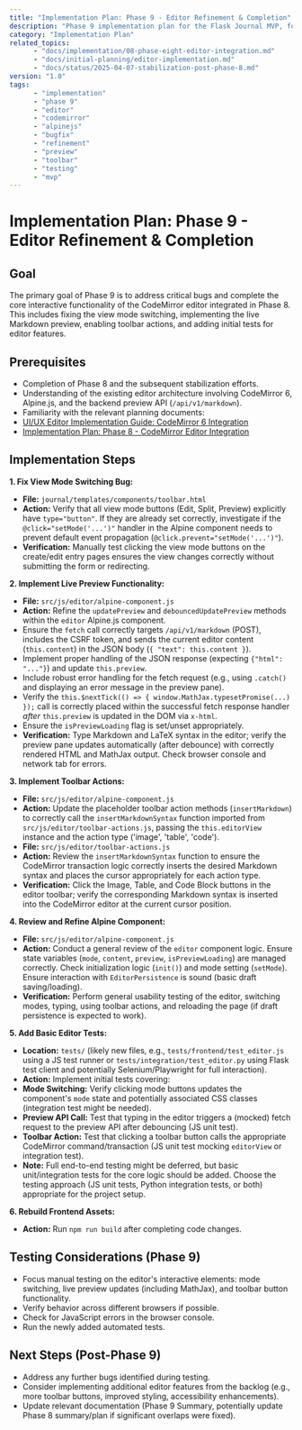 ```yaml
---
title: "Implementation Plan: Phase 9 - Editor Refinement & Completion"
description: "Phase 9 implementation plan for the Flask Journal MVP, focusing on fixing editor bugs (view mode switching), implementing core features (live preview, toolbar actions), and adding basic tests."
category: "Implementation Plan"
related_topics:
      - "docs/implementation/08-phase-eight-editor-integration.md"
      - "docs/initial-planning/editor-implementation.md"
      - "docs/status/2025-04-07-stabilization-post-phase-8.md"
version: "1.0"
tags:
      - "implementation"
      - "phase 9"
      - "editor"
      - "codemirror"
      - "alpinejs"
      - "bugfix"
      - "refinement"
      - "preview"
      - "toolbar"
      - "testing"
      - "mvp"
---
```


# Implementation Plan: Phase 9 - Editor Refinement & Completion

## Goal

The primary goal of Phase 9 is to address critical bugs and complete the core interactive functionality of the CodeMirror editor integrated in Phase 8. This includes fixing the view mode switching, implementing the live Markdown preview, enabling toolbar actions, and adding initial tests for editor features.

## Prerequisites

-   Completion of Phase 8 and the subsequent stabilization efforts.
-   Understanding of the existing editor architecture involving CodeMirror 6, Alpine.js, and the backend preview API (`/api/v1/markdown`).
-   Familiarity with the relevant planning documents:
-   [UI/UX Editor Implementation Guide: CodeMirror 6 Integration](../initial-planning/editor-implementation.md)
-   [Implementation Plan: Phase 8 - CodeMirror Editor Integration](08-phase-eight-editor-integration.md)

## Implementation Steps

**1. Fix View Mode Switching Bug:**

-   **File:** `journal/templates/components/toolbar.html`
-   **Action:** Verify that all view mode buttons (Edit, Split, Preview) explicitly have `type="button"`. If they are already set correctly, investigate if the `@click="setMode('...')"` handler in the Alpine component needs to prevent default event propagation (`@click.prevent="setMode('...')"`).
-   **Verification:** Manually test clicking the view mode buttons on the create/edit entry pages ensures the view changes correctly without submitting the form or redirecting.

**2. Implement Live Preview Functionality:**

-   **File:** `src/js/editor/alpine-component.js`
-   **Action:** Refine the `updatePreview` and `debouncedUpdatePreview` methods within the `editor` Alpine.js component.
-   Ensure the `fetch` call correctly targets `/api/v1/markdown` (POST), includes the CSRF token, and sends the current editor content (`this.content`) in the JSON body (`{ "text": this.content }`).
-   Implement proper handling of the JSON response (expecting `{"html": "..."}`) and update `this.preview`.
-   Include robust error handling for the fetch request (e.g., using `.catch()` and displaying an error message in the preview pane).
-   Verify the `this.$nextTick(() => { window.MathJax.typesetPromise(...) });` call is correctly placed within the successful fetch response handler *after* `this.preview` is updated in the DOM via `x-html`.
-   Ensure the `isPreviewLoading` flag is set/unset appropriately.
-   **Verification:** Type Markdown and LaTeX syntax in the editor; verify the preview pane updates automatically (after debounce) with correctly rendered HTML and MathJax output. Check browser console and network tab for errors.

**3. Implement Toolbar Actions:**

-   **File:** `src/js/editor/alpine-component.js`
-   **Action:** Update the placeholder toolbar action methods (`insertMarkdown`) to correctly call the `insertMarkdownSyntax` function imported from `src/js/editor/toolbar-actions.js`, passing the `this.editorView` instance and the action type ('image', 'table', 'code').
-   **File:** `src/js/editor/toolbar-actions.js`
-   **Action:** Review the `insertMarkdownSyntax` function to ensure the CodeMirror transaction logic correctly inserts the desired Markdown syntax and places the cursor appropriately for each action type.
-   **Verification:** Click the Image, Table, and Code Block buttons in the editor toolbar; verify the corresponding Markdown syntax is inserted into the CodeMirror editor at the current cursor position.

**4. Review and Refine Alpine Component:**

-   **File:** `src/js/editor/alpine-component.js`
-   **Action:** Conduct a general review of the `editor` component logic. Ensure state variables (`mode`, `content`, `preview`, `isPreviewLoading`) are managed correctly. Check initialization logic (`init()`) and mode setting (`setMode`). Ensure interaction with `EditorPersistence` is sound (basic draft saving/loading).
-   **Verification:** Perform general usability testing of the editor, switching modes, typing, using toolbar actions, and reloading the page (if draft persistence is expected to work).

**5. Add Basic Editor Tests:**

-   **Location:** `tests/` (likely new files, e.g., `tests/frontend/test_editor.js` using a JS test runner or `tests/integration/test_editor.py` using Flask test client and potentially Selenium/Playwright for full interaction).
-   **Action:** Implement initial tests covering:
-   **Mode Switching:** Verify clicking mode buttons updates the component's `mode` state and potentially associated CSS classes (integration test might be needed).
-   **Preview API Call:** Test that typing in the editor triggers a (mocked) fetch request to the preview API after debouncing (JS unit test).
-   **Toolbar Action:** Test that clicking a toolbar button calls the appropriate CodeMirror command/transaction (JS unit test mocking `editorView` or integration test).
-   **Note:** Full end-to-end testing might be deferred, but basic unit/integration tests for the core logic should be added. Choose the testing approach (JS unit tests, Python integration tests, or both) appropriate for the project setup.

**6. Rebuild Frontend Assets:**

-   **Action:** Run `npm run build` after completing code changes.

## Testing Considerations (Phase 9)

-   Focus manual testing on the editor's interactive elements: mode switching, live preview updates (including MathJax), and toolbar button functionality.
-   Verify behavior across different browsers if possible.
-   Check for JavaScript errors in the browser console.
-   Run the newly added automated tests.

## Next Steps (Post-Phase 9)

-   Address any further bugs identified during testing.
-   Consider implementing additional editor features from the backlog (e.g., more toolbar buttons, improved styling, accessibility enhancements).
-   Update relevant documentation (Phase 9 Summary, potentially update Phase 8 summary/plan if significant overlaps were fixed).
